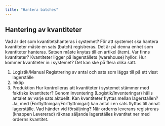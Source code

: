 ```yaml
---
title: "Hantera batches"
---
```


## Hantering av kvantiteter

Vad är det som kvantitetshanteras i systemet?
För att systemet ska hantera kvantiteter måste en sats (batch) registreras. Det är på denna enhet som
kvantiteter hanteras. Satsen måste knytas till en artikel (item).
Var finns kvantiteter?
Kvantiteter ligger på lagerställets (warehouse) hyllor.
Hur kommer kvantiteter in i systemet?
Det kan ske på flera olika sätt.

1. Logistik/Manual
Registrering av antal och sats som läggs till på ett visst lagerställe
2. Inköp
3. Produktion
Hur kontrolleras att kvantiteter i systemet stämmer med faktiska kvantiteter?
Genom inventering (Logistik/Inventeringar) hålls antalet av varje sats aktuellt.
Kan kvantiteter flyttas mellan lagerställen?
Ja, med (Förflyttningar/Förflyttningar) kan antal i en sats flyttas till annat lagerställe.
Vad händer vid försäljning?
När orderns leverans registreras (knappen Levererad) räknas säljande lagerställes kvantitet ner med
orderns kvantitet.
